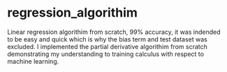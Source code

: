 # regression_algorithim
Linear regression algorithim from scratch, 99% accuracy, it was indended to be easy and quick which is why the bias term and test dataset was excluded. 
I implemented the partial derivative algorithim from scratch demonstrating my understanding to training calculus with respect to machine learning.



